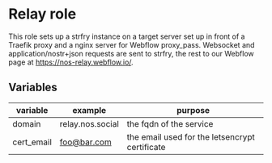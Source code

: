 # Relay role

This role sets up a strfry instance on a target server set up in front of a Traefik proxy and a nginx server for Webflow proxy_pass. Websocket and application/nostr+json requests are sent to strfry, the rest to our Webflow page at https://nos-relay.webflow.io/. 

## Variables

| variable  | example           | purpose                   |
| --------- | ----------------- | ------------------------- |
| domain    | relay.nos.social  | the fqdn of the service   |
| cert_email| foo@bar.com       | the email used for the letsencrypt certificate |
